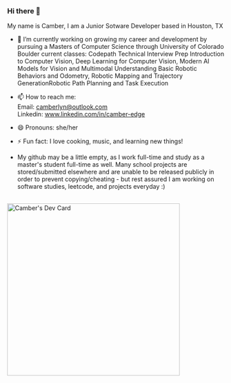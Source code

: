 ### Hi there 👋

My name is Camber, I am a Junior Sotware Developer based in Houston, TX

- 🔭 I’m currently working on growing my career and development by pursuing a Masters of Computer Science through University of Colorado Boulder
  current classes:
  Codepath Technical Interview Prep
  Introduction to Computer Vision, Deep Learning for Computer Vision, Modern AI Models for Vision and Multimodal Understanding
  Basic Robotic Behaviors and Odometry, Robotic Mapping and Trajectory GenerationRobotic Path Planning and Task Execution
  
  
- 📫 How to reach me: <br>
  Email: camberlyn@outlook.com <br>
  Linkedin: www.linkedin.com/in/camber-edge
- 😄 Pronouns: she/her
- ⚡ Fun fact: I love cooking, music, and learning new things!
- My github may be a little empty, as I work full-time and study as a master's student full-time as well.  Many school projects are stored/submitted elsewhere and are unable to be released publicly in order to prevent copying/cheating - but rest assured I am working on software studies, leetcode, and projects everyday :) 
<br>
<a href="https://app.daily.dev/cedge2"><img src="https://api.daily.dev/devcards/76a757021a4d4451a39e7c3fac17b9e5.png?r=uma" width="400" alt="Camber's Dev Card"/></a>
